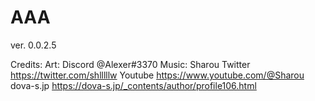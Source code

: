 # AAA
ver. 0.0.2.5

Credits: 
  Art: 
    <Insert name here> 
      Discord @Alexer#3370 
  Music: 
    Sharou 
      Twitter https://twitter.com/shlllllw
      Youtube https://www.youtube.com/@Sharou
      dova-s.jp https://dova-s.jp/_contents/author/profile106.html
